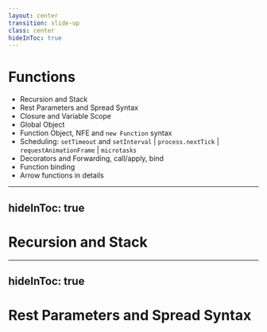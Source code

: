```yaml
---
layout: center
transition: slide-up
class: center
hideInToc: true
---
```


# Functions
<div mt-2 />

- Recursion and Stack
- Rest Parameters and Spread Syntax
- Closure and Variable Scope
- Global Object
- Function Object, NFE and `new Function` syntax
- Scheduling: `setTimeout` and `setInterval` | `process.nextTick` | `requestAnimationFrame` | `microtasks`
- Decorators and Forwarding, call/apply, bind
- Function binding
- Arrow functions in details


---
hideInToc: true
---

# Recursion and Stack

---
hideInToc: true
---

# Rest Parameters and Spread Syntax
